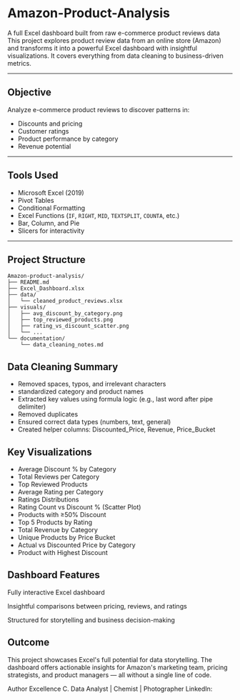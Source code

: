 # Amazon-Product-Analysis
A full Excel dashboard built from raw e-commerce product reviews data
This project explores product review data from an online store (Amazon) and transforms it into a powerful Excel dashboard with insightful visualizations. It covers everything from data cleaning to business-driven metrics.

---

## Objective

Analyze e-commerce product reviews to discover patterns in:
- Discounts and pricing
- Customer ratings
- Product performance by category
- Revenue potential
  
---

## Tools Used

- Microsoft Excel (2019)
- Pivot Tables
- Conditional Formatting
- Excel Functions (`IF`, `RIGHT`, `MID`, `TEXTSPLIT`, `COUNTA`, etc.)
- Bar, Column, and Pie
- Slicers for interactivity

---

## Project Structure

```
Amazon-product-analysis/
├── README.md
├── Excel_Dashboard.xlsx
├── data/
│   └── cleaned_product_reviews.xlsx
├── visuals/
│   ├── avg_discount_by_category.png
│   ├── top_reviewed_products.png
│   ├── rating_vs_discount_scatter.png
│   └── ...
└── documentation/
    └── data_cleaning_notes.md
```

## Data Cleaning Summary
- Removed spaces, typos, and irrelevant characters
- standardized category and product names
- Extracted key values using formula logic (e.g., last word after pipe delimiter)
- Removed duplicates
- Ensured correct data types (numbers, text, general)
- Created helper columns: Discounted_Price, Revenue, Price_Bucket

## Key Visualizations
- Average Discount % by Category
- Total Reviews per Category
- Top Reviewed Products
- Average Rating per Category
- Ratings Distributions
- Rating Count vs Discount % (Scatter Plot)
- Products with ≥50% Discount
- Top 5 Products by Rating
- Total Revenue by Category
- Unique Products by Price Bucket
- Actual vs Discounted Price by Category
- Product with Highest Discount

## Dashboard Features
Fully interactive Excel dashboard

Insightful comparisons between pricing, reviews, and ratings

Structured for storytelling and business decision-making

## Outcome
This project showcases Excel's full potential for data storytelling. The dashboard offers actionable insights for Amazon's marketing team, pricing strategists, and product managers — all without a single line of code.

Author
Excellence C.
Data Analyst | Chemist | Photographer
LinkedIn: 
